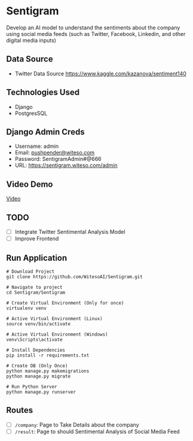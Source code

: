 # Sentigram
Develop an AI model to understand the sentiments about the company using social media feeds (such as Twitter, Facebook, Linkedin, and other digital media inputs)

## Data Source
- Twitter Data Source https://www.kaggle.com/kazanova/sentiment140

## Technologies Used
- Django
- PostgresSQL

## Django Admin Creds
- Username: admin
- Email: pushpender@witeso.com
- Password: SentigramAdmin#@666
- URL: https://sentigram.witeso.com/admin

## Video Demo
[Video](Demos/L&T_Final.mp4)

## TODO
- [ ] Integrate Twitter Sentimental Analysis Model
- [ ] Improve Frontend

## Run Application
```
# Download Project
git clone https://github.com/WitesoAI/Sentigram.git

# Navigate to project
cd Sentigram/Sentigram

# Create Virtual Environment (Only for once)
virtualenv venv

# Active Virtual Environment (Linux)
source venv/bin/activate

# Active Virtual Environment (Windows)
venv\Scripts\activate

# Install Dependencies
pip install -r requirements.txt

# Create DB (Only Once)
python manage.py makemigrations
python manage.py migrate

# Run Python Server
python manage.py runserver
```

## Routes

- [ ] `/company`: Page to Take Details about the company
- [ ] `/result`: Page to should Sentimental Analysis of Social Media Feed

